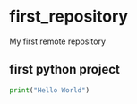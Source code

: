 # first_repository
My first remote repository

## first python project
```python
print("Hello World")
```
